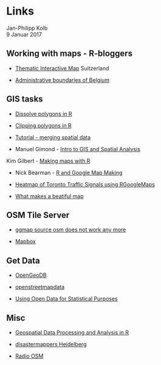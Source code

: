 # Links
Jan-Philipp Kolb  
9 Januar 2017  



## Working with maps - R-bloggers

- [Thematic Interactive Map](https://www.r-bloggers.com/thematic-interactive-map/) Suitzerland

- [Administrative boundaries of Belgium](https://www.r-bloggers.com/belgiummaps-statbel-r-package-with-administrative-boundaries-of-belgium-2/)


## GIS tasks

- [Dissolve polygons in R](https://philmikejones.wordpress.com/2015/09/03/dissolve-polygons-in-r/)

- [Clipping polygons in R](https://philmikejones.wordpress.com/2015/09/01/clipping-polygons-in-r/)

- [Tutorial - merging spatial data](http://www.nickeubank.com/wp-content/uploads/2015/10/RGIS2_MergingSpatialData_part1_Joins.html)

- Manuel Gimond - [Intro to GIS and Spatial Analysis](https://mgimond.github.io/Spatial/index.html)

Kim Gilbert - [Making maps with R](http://www.molecularecologist.com/2012/09/making-maps-with-r/)

- Nick Bearman - [R and Google Map Making](https://rpubs.com/nickbearman/r-google-map-making)

- [Heatmap of Toronto Traffic Signals using RGoogleMaps](https://www.r-bloggers.com/heatmap-of-toronto-traffic-signals-using-rgooglemaps/)


- [What makes a beatiful map](http://gis.stackexchange.com/questions/3083/what-makes-a-map-beautiful/45518#45518)

## OSM Tile Server


- [ggmap source osm does not work any more](https://help.openstreetmap.org/questions/41673/get-open-street-map-in-r)

- [Mapbox](https://rpubs.com/walkerke/rstudio-mapbox)

## Get Data

- [OpenGeoDB](http://opengeodb.giswiki.org/wiki/OpenGeoDB)

- [openstreetmapdata](http://openstreetmapdata.com/)

- [Using Open Data for Statistical Purposes](http://sk53-osm.blogspot.de/2016/10/using-open-data-for-statistical-purposes.html)

## Misc

- [Geospatial Data Processing and Analysis in R](http://rpubs.com/ajlyons/rspatialdata)

- [disastermappers Heidelberg](https://disastermappers.wordpress.com/)

- [Radio OSM](http://sk53-osm.blogspot.de/2016/10/using-open-data-for-statistical-purposes.html)
